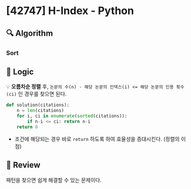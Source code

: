 # [42747] H-Index - Python

## :mag: Algorithm

### Sort

## :round_pushpin: Logic

💡 **오름차순 정렬** 후, `논문의 수(n) - 해당 논문의 인덱스(i) <= 해당 논문의 인용 횟수(ci)` 인 경우를 찾으면 된다.

```python
def solution(citations):
    n = len(citations)
    for i, ci in enumerate(sorted(citations)):
        if n-i <= ci: return n-i
    return 0
```

- 조건에 해당되는 경우 바로 `return` 하도록 하여 효율성을 증대시킨다. (정렬의 이점)

## :memo: Review

패턴을 찾으면 쉽게 해결할 수 있는 문제이다.